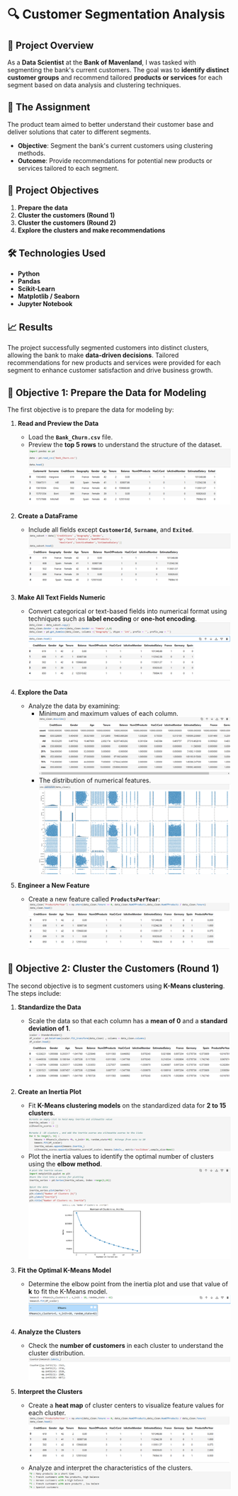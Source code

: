 # 🔍 **Customer Segmentation Analysis**

## 📝 **Project Overview**  
As a **Data Scientist** at the **Bank of Mavenland**, I was tasked with segmenting the bank's current customers.
The goal was to **identify distinct customer groups** and recommend tailored **products or services** for each segment based on data analysis and clustering techniques.

## 🎯 **The Assignment**  
The product team aimed to better understand their customer base and deliver solutions that cater to different segments.  
- **Objective**: Segment the bank's current customers using clustering methods.  
- **Outcome**: Provide recommendations for potential new products or services tailored to each segment.

## 🚀 **Project Objectives**  
1. **Prepare the data**  
2. **Cluster the customers (Round 1)**  
3. **Cluster the customers (Round 2)**  
4. **Explore the clusters and make recommendations**  

## 🛠️ **Technologies Used**  
- **Python**  
- **Pandas**  
- **Scikit-Learn**  
- **Matplotlib / Seaborn**  
- **Jupyter Notebook**  

## 📈 **Results**  
The project successfully segmented customers into distinct clusters, allowing the bank to make **data-driven decisions**.
Tailored recommendations for new products and services were provided for each segment to enhance customer satisfaction and drive business growth.

## 🚀 **Objective 1: Prepare the Data for Modeling**  
The first objective is to prepare the data for modeling by:  

1. **Read and Preview the Data**  
   - Load the **`Bank_Churn.csv`** file.  
   - Preview the **top 5 rows** to understand the structure of the dataset.
   ![Top 5 Rows](screenshots/top_5_rows.png)

2. **Create a DataFrame**  
   - Include all fields except **`CustomerId`**, **`Surname`**, and **`Exited`**.
      ![Create a DataFrame](screenshots/dataFrame.png) 

3. **Make All Text Fields Numeric**  
   - Convert categorical or text-based fields into numerical format using techniques such as **label encoding** or **one-hot encoding**.
     ![Fields Numeric](screenshots/fields_mumeric.png)
     
4. **Explore the Data**  
   - Analyze the data by examining:  
     - Minimum and maximum values of each column.  
       ![Minimum and maximum values](screenshots/min_max_value.png)
     - The distribution of numerical features.
       ![distribution of numerical](screenshots/distribution.png)

5. **Engineer a New Feature**  
   - Create a new feature called **`ProductsPerYear`**:  
      ![ProductsPerYear](screenshots/new_feature.png)

## 🚀 **Objective 2: Cluster the Customers (Round 1)**  
The second objective is to segment customers using **K-Means clustering**. The steps include:

1. **Standardize the Data**  
   - Scale the data so that each column has a **mean of 0** and a **standard deviation of 1**.  
     ![Standardize the Data](screenshots/Standardize_the_Data.png)
2. **Create an Inertia Plot**  
   - Fit **K-Means clustering models** on the standardized data for **2 to 15 clusters**.
     ![Create an Inertia Plot](screenshots/K-Means.png) 
   - Plot the inertia values to identify the optimal number of clusters using the **elbow method**.
     ![Plot the inertia values](screenshots/Plot_the_inertia.png)

3. **Fit the Optimal K-Means Model**  
   - Determine the elbow point from the inertia plot and use that value of **k** to fit the K-Means model.
     ![Optimal K-Means Model](screenshots/Optimal_K-Means.png) 

4. **Analyze the Clusters**  
   - Check the **number of customers** in each cluster to understand the cluster distribution.
     ![number of customers](screenshots/number_of_customers.png)  

5. **Interpret the Clusters**  
   - Create a **heat map** of cluster centers to visualize feature values for each cluster.
     ![heat map](screenshots/new_feature.png) 
   - Analyze and interpret the characteristics of the clusters.
     ![Analyze and interpre](screenshots/Analyze_and_interpre.png)

